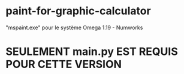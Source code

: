 # paint-for-graphic-calculator
"mspaint.exe" pour le système Omega 1.19 - Numworks 

# SEULEMENT main.py EST REQUIS POUR CETTE VERSION
